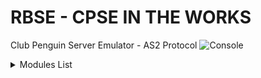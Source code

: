 # RBSE - CPSE IN THE WORKS
Club Penguin Server Emulator - AS2 Protocol
![Console](https://s11.postimg.org/i4c5ivvs3/kai_kai-_HP-_Notebook_-home-kai-_Documents-_RBSE_011.png)

<details> 
<summary>Modules List</summary>
* log4r
* time
* nokogiri
* mysql2-cs-bind
* json
* digest
* bcrypt
* date
* socket
* to_bool
* typhoeus
</details>
